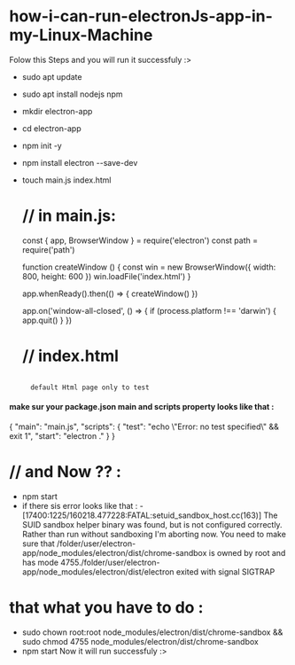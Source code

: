 # how-i-can-run-electronJs-app-in-my-Linux-Machine
  Folow this Steps and you will run it successfuly :>
   - sudo apt update
   - sudo apt install nodejs npm
   - mkdir electron-app
   - cd electron-app
   - npm init -y
   - npm install electron --save-dev
   - touch main.js index.html

     # // in main.js:
       const { app, BrowserWindow } = require('electron')
        const path = require('path')
        
        function createWindow () {
              const win = new BrowserWindow({
                width: 800,
                height: 600
              })
              win.loadFile('index.html')
            }
            
       app.whenReady().then(() => {
              createWindow()
            })
            
       app.on('window-all-closed', () => {
              if (process.platform !== 'darwin') {
                app.quit()
              }
            })

     # // index.html

     <code>
       default Html page only to test
     </code>

  <h4>make sur your package.json main and scripts property looks like that : </h4>
  {
      "main": "main.js",
      "scripts": {
        "test": "echo \"Error: no test specified\" && exit 1",
        "start": "electron ."
      }
  }


  # // and Now ?? :
  - npm start
   - if there sis error looks like that :
    - [17400:1225/160218.477228:FATAL:setuid_sandbox_host.cc(163)] The SUID sandbox helper binary was found, but is not configured correctly. Rather than run without sandboxing I'm aborting now. You need to make sure that /folder/user/electron-app/node_modules/electron/dist/chrome-sandbox is owned by root and has mode 4755./folder/user/electron-app/node_modules/electron/dist/electron exited with signal SIGTRAP

# that what you have to do :
- sudo chown root:root node_modules/electron/dist/chrome-sandbox && sudo chmod 4755 node_modules/electron/dist/chrome-sandbox
- npm start
Now it will run successfuly :>
 
